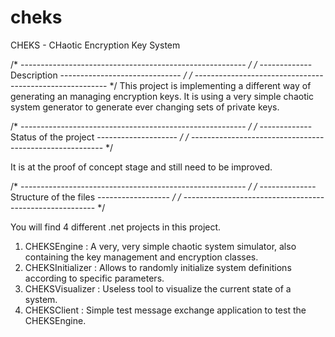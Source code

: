 cheks
=====

CHEKS - CHaotic Encryption Key System

/* -------------------------------------------------------- */
/* ------------- Description ------------------------------ */
/* -------------------------------------------------------- */
This project is implementing a different way of generating an managing encryption keys.
It is using a very simple chaotic system generator to generate ever changing sets of private keys.

/* -------------------------------------------------------- */
/* ------------- Status of the project -------------------- */
/* -------------------------------------------------------- */

It is at the proof of concept stage and still need to be improved.

/* -------------------------------------------------------- */
/* -------------- Structure of the files ------------------ */
/* -------------------------------------------------------- */

You will find 4 different .net projects in this project.

1. CHEKSEngine : A very, very simple chaotic system simulator, also containing the key management and encryption classes.
2. CHEKSInitializer : Allows to randomly initialize system definitions according to specific parameters.
3. CHEKSVisualizer : Useless tool to visualize the current state of a system.
4. CHEKSClient : Simple test message exchange application to test the CHEKSEngine.
